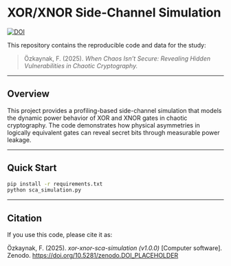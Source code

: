 # XOR/XNOR Side-Channel Simulation

[![DOI](https://zenodo.org/badge/DOI/10.5281/zenodo.DOI_PLACEHOLDER.svg)](https://doi.org/10.5281/zenodo.DOI_PLACEHOLDER)

This repository contains the reproducible code and data for the study:

> Özkaynak, F. (2025). *When Chaos Isn’t Secure: Revealing Hidden Vulnerabilities in Chaotic Cryptography.*

---

## Overview
This project provides a profiling-based side-channel simulation that models the dynamic power behavior of XOR and XNOR gates in chaotic cryptography. The code demonstrates how physical asymmetries in logically equivalent gates can reveal secret bits through measurable power leakage.

---

## Quick Start
```bash
pip install -r requirements.txt
python sca_simulation.py
```

---

## Citation
If you use this code, please cite it as:

Özkaynak, F. (2025). *xor-xnor-sca-simulation (v1.0.0)* [Computer software]. Zenodo. https://doi.org/10.5281/zenodo.DOI_PLACEHOLDER
